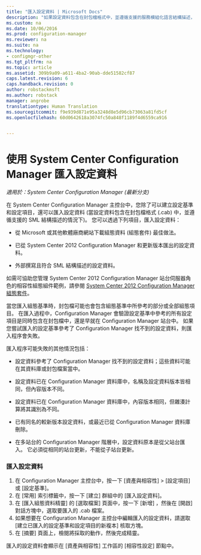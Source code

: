 ```yaml
---
title: "匯入設定資料 | Microsoft Docs"
description: "如果設定資料包含在封包檔格式中，並遵循支援的服務模組化語言結構描述，即可匯入設定資料。"
ms.custom: na
ms.date: 10/06/2016
ms.prod: configuration-manager
ms.reviewer: na
ms.suite: na
ms.technology:
- configmgr-other
ms.tgt_pltfrm: na
ms.topic: article
ms.assetid: 309b9a09-a611-4ba2-90ab-dde51582cf87
caps.latest.revision: 6
caps.handback.revision: 0
author: robstackmsft
ms.author: robstack
manager: angrobe
translationtype: Human Translation
ms.sourcegitcommit: f9e939d871e95a3248d8e5d96cb73063a81fd5cf
ms.openlocfilehash: 60d0642618a3074fc50a848f1189f4d6559ca916


---
```

# <a name="import-configuration-data-with-system-center-configuration-manager"></a>使用 System Center Configuration Manager 匯入設定資料

*適用於：System Center Configuration Manager (最新分支)*

在 System Center Configuration Manager 主控台中，您除了可以建立設定基準和設定項目，還可以匯入設定資料 (當設定資料包含在封包檔格式 (.cab) 中，並遵循支援的 SML 結構描述的情況下)。 您可以透過下列項目，匯入設定資料：  

-   從 Microsoft 或其他軟體廠商網站下載組態資料 (組態套件) 最佳做法。  

-   已從 System Center 2012 Configuration Manager 和更新版本匯出的設定資料。  

-   外部撰寫且符合 SML 結構描述的設定資料。  

 如需可協助您管理 System Center 2012 Configuration Manager 站台伺服器角色的相容性組態組件範例，請參閱 [System Center 2012 Configuration Manager 組態套件](http://www.microsoft.com/en-us/download/details.aspx?id=30710&WT.mc_id=rss_alldownloads_all)。  

當您匯入組態基準時，封包檔可能也會包含組態基準中所參考的部分或全部組態項目。 在匯入過程中，Configuration Manager 會驗證設定基準中參考的所有設定項目是同時包含在封包檔中，還是早就在 Configuration Manager 站台中。 如果您嘗試匯入的設定基準參考了 Configuration Manager 找不到的設定資料，則匯入程序會失敗。  

匯入程序可能失敗的其他情況包括：  

-   設定資料參考了 Configuration Manager 找不到的設定資料；這些資料可能在其資料庫或封包檔案當中。  

-   設定資料已在 Configuration Manager 資料庫中，名稱及設定資料版本皆相同，但內容版本不同。  

-   設定資料已在 Configuration Manager 資料庫中，內容版本相同，但雜湊計算將其識別為不同。  

-   已有同名的較新版本設定資料，或最近已從 Configuration Manager 資料庫刪除。  

-   在多站台的 Configuration Manager 階層中，設定資料原本是從父站台匯入。 它必須從相同的站台更新，不能從子站台更新。  

### <a name="import-configuration-data"></a>匯入設定資料  

1.  在 Configuration Manager 主控台中，按一下 [資產與相容性] > [設定項目] 或 [設定基準]。
2.  在 [常用] 索引標籤中，按一下 [建立] 群組中的 [匯入設定資料]。  
3.  在 [匯入組態資料精靈]  的 [選取檔案] 頁面中，按一下 [新增] ，然後在 [開啟]  對話方塊中，選取要匯入的 .cab 檔案。  
4.  如果想要在 Configuration Manager 主控台中編輯匯入的設定資料，請選取 [建立已匯入的設定基準和設定項目的新複本] 核取方塊。  
5.  在 [摘要] 頁面上，檢閱將採取的動作，然後完成精靈。  

匯入的設定資料會顯示在 [資產與相容性] 工作區的 [相容性設定] 節點中。  



<!--HONumber=Dec16_HO3-->


